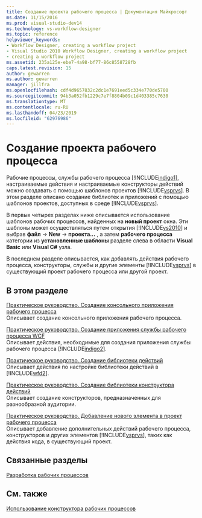 ```yaml
---
title: Создание проекта рабочего процесса | Документация Майкрософт
ms.date: 11/15/2016
ms.prod: visual-studio-dev14
ms.technology: vs-workflow-designer
ms.topic: reference
helpviewer_keywords:
- Workflow Designer, creating a workflow project
- Visual Studio 2010 Workflow Designer, creating a workflow project
- creating a workflow project
ms.assetid: 235a125e-ebe7-4a98-bf77-86c8558728fb
caps.latest.revision: 15
author: gewarren
ms.author: gewarren
manager: jillfra
ms.openlocfilehash: cdf4d9657832c2dc1e7691eed5c334e770de5700
ms.sourcegitcommit: 94b3a052fb1229c7e7f8804b09c1d403385c7630
ms.translationtype: MT
ms.contentlocale: ru-RU
ms.lasthandoff: 04/23/2019
ms.locfileid: "62976986"
---
```

# <a name="creating-a-workflow-project"></a>Создание проекта рабочего процесса
Рабочие процессы, службы рабочего процесса [!INCLUDE[indigo1](../includes/indigo1-md.md)], настраиваемые действия и настраиваемые конструкторы действий можно создавать с помощью шаблонов проектов [!INCLUDE[vsprvs](../includes/vsprvs-md.md)]. В этом разделе описано создание библиотек и приложений с помощью шаблонов проектов, доступных в среде [!INCLUDE[vsprvs](../includes/vsprvs-md.md)].  
  
 В первых четырех разделах ниже описывается использование шаблонов рабочих процессов, найденных на **новый проект** окна. Эти шаблоны может осуществляться путем открытия [!INCLUDE[vs2010](../includes/vs2010-md.md)] и выбрав **файл** -> **New** -> **проекта...** , а затем **рабочего процесса** категории из **установленные шаблоны** разделе слева в области **Visual Basic** или **Visual C#** узла.  
  
 В последнем разделе описывается, как добавлять действия рабочего процесса, конструкторы, службы и другие элементы [!INCLUDE[vsprvs](../includes/vsprvs-md.md)] в существующий проект рабочего процесса или другой проект.  
  
## <a name="in-this-section"></a>В этом разделе  
 [Практическое руководство. Создание консольного приложения рабочего процесса](../workflow-designer/how-to-create-a-workflow-console-application.md)  
 Описывает создание консольного приложения рабочего процесса.  
  
 [Практическое руководство. Создание приложения службы рабочего процесса WCF](../workflow-designer/how-to-create-a-wcf-workflow-service-application.md)  
 Описывает действия, необходимые для создания приложения службы рабочего процесса [!INCLUDE[indigo2](../includes/indigo2-md.md)].  
  
 [Практическое руководство. Создание библиотеки действий](../workflow-designer/how-to-create-an-activity-library.md)  
 Описывает действия по настройке библиотеки действий в [!INCLUDE[wfd2](../includes/wfd2-md.md)].  
  
 [Практическое руководство. Создание библиотеки конструктора действий](../workflow-designer/how-to-create-an-activity-designer-library.md)  
 Описывает создание конструкторов, предназначенных для разнообразной аудитории.  
  
 [Практическое руководство. Добавление нового элемента в проект рабочего процесса](../workflow-designer/how-to-add-a-new-item-to-a-workflow-project.md)  
 Описывает добавление дополнительных действий рабочего процесса, конструкторов и других элементов [!INCLUDE[vsprvs](../includes/vsprvs-md.md)], таких как действия кода, в существующий проект.  
  
## <a name="related-sections"></a>Связанные разделы  
 [Разработка рабочих процессов](http://msdn.microsoft.com/library/41f727b5-b142-4c1b-b046-492b96135ae6)  
  
## <a name="see-also"></a>См. также  
 [Использование конструктора рабочих процессов](../workflow-designer/using-the-workflow-designer.md)